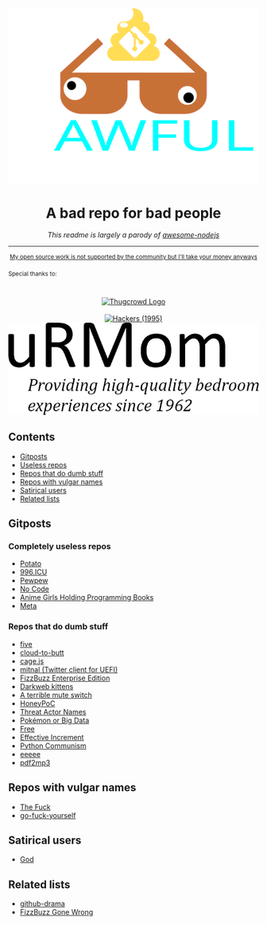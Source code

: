 ![bad memes](memes/awesome-logo-opt.svg)
<h1 align="center">
 A bad repo for bad people
</h1>
<p align="center">
 <i>This readme is largely a parody of <a href="https://github.com/sindresorhus/awesome-nodejs/blob/main/readme.md">awesome-nodejs</a></i><br>
</p>
<hr>
<p align="center">
			<sup>
 <a href="https://github.com/sponsors/Plazmaz">My open source work is not supported by the community but I'll take your money anyways</a>
			</sup>
</p>		
<sup>Special thanks to:</sup>
<div align="center">
		<br>
		<br>
  <a href="https://thugcrowd.com/">
    <img src=https://user-images.githubusercontent.com/1331014/149825656-526aab0a-f7d0-41ca-aa91-dbddf8f7618c.png alt="Thugcrowd Logo" width=512/>
  </a>
		<br>
		<br>
  <a href="https://en.wikipedia.org/wiki/Hackers_(film)">
  <img src=https://user-images.githubusercontent.com/1331014/149826629-a419fb19-a9ce-4e19-b297-ba7c7881a0f6.png alt="Hackers (1995)" width=512>
 </a>
  <a href="#lol">
    <img src=memes/urMom.png alt="Your Mom" width=512>
 </a>
</div>

## Contents

- [Gitposts](#gitposts)
 - [Useless repos](#completely-useless-repos)
 - [Repos that do dumb stuff](#repos-that-do-dumb-stuff)
- [Repos with vulgar names](#repos-with-vulgar-names)
- [Satirical users](#dumb-users)
- [Related lists](#related-lists)

## Gitposts
### Completely useless repos
- [Potato](https://github.com/drtshock/Potato)
- [996.ICU](https://github.com/996icu/996.ICU)
- [Pewpew](https://github.com/hrbrmstr/pewpew)
- [No Code](https://github.com/kelseyhightower/nocode)
- [Anime Girls Holding Programming Books](https://github.com/cat-milk/Anime-Girls-Holding-Programming-Books)
- [Meta](/README.md)
### Repos that do dumb stuff 
- [five](https://github.com/jackdclark/five)
- [cloud-to-butt](https://github.com/panicsteve/cloud-to-butt)
- [cage.js](https://github.com/hristozov/cage.js)
- [mitnal (Twitter client for UEFI)](https://github.com/arata-nvm/mitnal)
- [FizzBuzz Enterprise Edition](https://github.com/EnterpriseQualityCoding/FizzBuzzEnterpriseEdition)
- [Darkweb kittens](https://github.com/alexhaydock/DarkwebKittens)
- [A terrible mute switch](https://github.com/EelisRouvinen/mute-switch)
- [HoneyPoC](https://github.com/ZephrFish/CVE-2020-1350_HoneyPoC)
- [Threat Actor Names](https://github.com/Plazmaz/threat-actor-names)
- [Pokémon or Big Data](https://github.com/pixelastic/pokemonorbigdata)
- [Free](https://github.com/adam-mcdaniel/free)
- [Effective Increment](https://github.com/anikait1/EffectiveIncrement)
- [Python Communism](https://github.com/jokteur/python_communism)
- [eeeee](https://github.com/eeeeeeeeeeeeeeeeeeeeeeeeeeeeeeee/eeeeeeeeeeeeeeeeeeeeeeeeeeeeeeeeeeeeeeeeeeeeeeeeeeeeeeeeeeeeeeeeeeeeeeeeeeeeeeeeeeeeeeeeeeeeeeeeeeee/blob/eeeeeeeeeeeeeeeeeeeeeeee/eee.c)
- [pdf2mp3](https://github.com/xen0bit/pdf2mp3)


## Repos with vulgar names
- [The Fuck](https://github.com/nvbn/thefuck)
- [go-fuck-yourself](https://github.com/adamryman/go-fuck-yourself)

## Satirical users
- [God](https://github.com/god)

## Related lists
- [github-drama](https://github.com/nikolas/github-drama/)
- [FizzBuzz Gone Wrong](https://github.com/chunfeilung/fizzbuzz)
